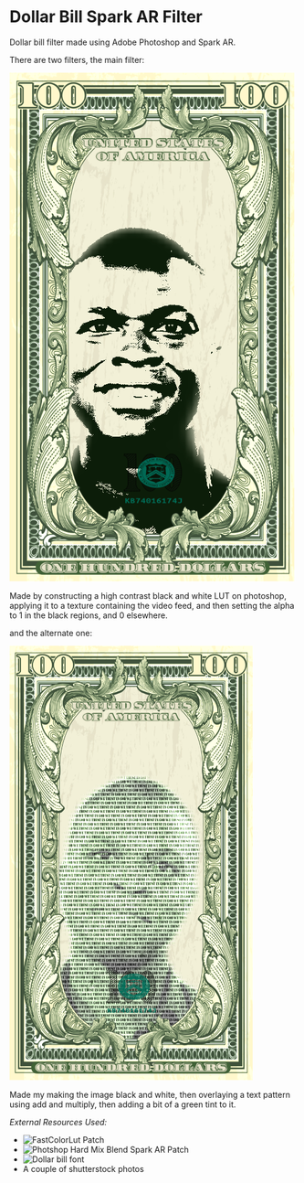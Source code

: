 Dollar Bill Spark AR Filter
========================

Dollar bill filter made using Adobe Photoshop and Spark AR.

There are two filters, the main filter:

![](dollar_example_001.PNG)

Made by constructing a high contrast black and white LUT on photoshop, applying it to a texture containing the video feed, and then setting the alpha to 1 in the black regions, and 0 elsewhere.

and the alternate one:

![](dollar_alternate_example_001.PNG)

Made my making the image black and white, then overlaying a text pattern using add and multiply, then adding a bit of a green tint to it.


*External Resources Used:*

- ![FastColorLut Patch](https://github.com/positlabs/spark-lut-tutorial)
- ![Photshop Hard Mix Blend Spark AR Patch](https://github.com/positlabs/spark-blend-modes)
- ![Dollar bill font](https://www.dafont.com/dollar-bill.font)
- A couple of shutterstock photos
